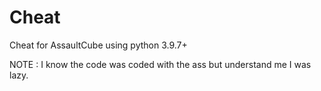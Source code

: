# Cheat
Cheat for AssaultCube using python 3.9.7+

NOTE : I know the code was coded with the ass but understand me I was lazy.
